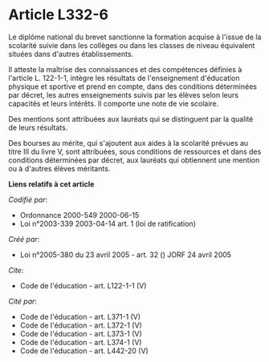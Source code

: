 # Article L332-6

Le diplôme national du brevet sanctionne la formation acquise à l'issue de la scolarité suivie dans les collèges ou dans les
classes de niveau équivalent situées dans d'autres établissements.

Il atteste la maîtrise des connaissances et des compétences définies à l'article L. 122-1-1, intègre les résultats de
l'enseignement d'éducation physique et sportive et prend en compte, dans des conditions déterminées par décret, les autres
enseignements suivis par les élèves selon leurs capacités et leurs intérêts. Il comporte une note de vie scolaire.

Des mentions sont attribuées aux lauréats qui se distinguent par la qualité de leurs résultats.

Des bourses au mérite, qui s'ajoutent aux aides à la scolarité prévues au titre III du livre V, sont attribuées, sous
conditions de ressources et dans des conditions déterminées par décret, aux lauréats qui obtiennent une mention ou à d'autres
élèves méritants.

**Liens relatifs à cet article**

_Codifié par_:

  - Ordonnance 2000-549 2000-06-15
  - Loi n°2003-339 2003-04-14 art. 1 (loi de ratification)

_Créé par_:

  - Loi n°2005-380 du 23 avril 2005 - art. 32 () JORF 24 avril 2005

_Cite_:

  - Code de l'éducation - art. L122-1-1 (V)

_Cité par_:

  - Code de l'éducation - art. L371-1 (V)
  - Code de l'éducation - art. L372-1 (V)
  - Code de l'éducation - art. L373-1 (V)
  - Code de l'éducation - art. L374-1 (V)
  - Code de l'éducation - art. L442-20 (V)
